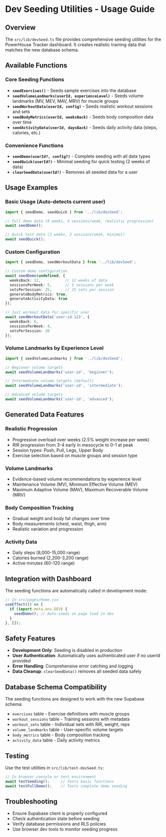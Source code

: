 # Dev Seeding Utilities - Usage Guide

## Overview

The `src/lib/devSeed.ts` file provides comprehensive seeding utilities for the PowerHouse Tracker dashboard. It creates realistic training data that matches the new database schema.

## Available Functions

### Core Seeding Functions

- **`seedExercises()`** - Seeds sample exercises into the database
- **`seedVolumeLandmarks(userId, experienceLevel)`** - Seeds volume landmarks (MV, MEV, MAV, MRV) for muscle groups
- **`seedWorkoutData(userId, config)`** - Seeds realistic workout sessions and sets
- **`seedBodyMetrics(userId, weeksBack)`** - Seeds body composition data over time
- **`seedActivityData(userId, daysBack)`** - Seeds daily activity data (steps, calories, etc.)

### Convenience Functions

- **`seedDemo(userId?, config?)`** - Complete seeding with all data types
- **`seedQuick(userId?)`** - Minimal seeding for quick testing (2 weeks of data)
- **`clearSeedData(userId?)`** - Removes all seeded data for a user

## Usage Examples

### Basic Usage (Auto-detects current user)
```typescript
import { seedDemo, seedQuick } from '../lib/devSeed';

// Full demo data (8 weeks, 4 sessions/week, realistic progression)
await seedDemo();

// Quick test data (2 weeks, 3 sessions/week, minimal)
await seedQuick();
```

### Custom Configuration
```typescript
import { seedDemo, seedWorkoutData } from '../lib/devSeed';

// Custom demo configuration
await seedDemo(undefined, {
  weeksBack: 12,           // 12 weeks of data
  sessionsPerWeek: 5,      // 5 sessions per week
  setsPerSession: 25,      // 25 sets per session
  generateBodyMetrics: true,
  generateActivityData: true
});

// Just workout data for specific user
await seedWorkoutData('user-id-123', {
  weeksBack: 6,
  sessionsPerWeek: 4,
  setsPerSession: 20
});
```

### Volume Landmarks by Experience Level
```typescript
import { seedVolumeLandmarks } from '../lib/devSeed';

// Beginner volume targets
await seedVolumeLandmarks('user-id', 'beginner');

// Intermediate volume targets (default)
await seedVolumeLandmarks('user-id', 'intermediate');

// Advanced volume targets
await seedVolumeLandmarks('user-id', 'advanced');
```

## Generated Data Features

### Realistic Progression
- Progressive overload over weeks (2.5% weight increase per week)
- RIR progression from 3-4 early in mesocycle to 0-1 at peak
- Session types: Push, Pull, Legs, Upper Body
- Exercise selection based on muscle groups and session type

### Volume Landmarks
- Evidence-based volume recommendations by experience level
- Maintenance Volume (MV), Minimum Effective Volume (MEV)
- Maximum Adaptive Volume (MAV), Maximum Recoverable Volume (MRV)

### Body Composition Tracking
- Gradual weight and body fat changes over time
- Body measurements (chest, waist, thigh, arm)
- Realistic variation and progression

### Activity Data
- Daily steps (8,000-15,000 range)
- Calories burned (2,200-3,200 range)
- Active minutes (60-120 range)

## Integration with Dashboard

The seeding functions are automatically called in development mode:

```jsx
// In src/pages/Home.jsx
useEffect(() => {
  if (import.meta.env.DEV) {
    seedDemo(); // Auto-seeds on page load in dev
  }
}, []);
```

## Safety Features

- **Development Only**: Seeding is disabled in production
- **User Authentication**: Automatically uses authenticated user if no userId provided
- **Error Handling**: Comprehensive error catching and logging
- **Data Cleanup**: `clearSeedData()` removes all seeded data safely

## Database Schema Compatibility

The seeding functions are designed to work with the new Supabase schema:

- `exercises` table - Exercise definitions with muscle groups
- `workout_sessions` table - Training sessions with metadata
- `workout_sets` table - Individual sets with RIR, weight, reps
- `volume_landmarks` table - User-specific volume targets
- `body_metrics` table - Body composition tracking
- `activity_data` table - Daily activity metrics

## Testing

Use the test utilities in `src/lib/test-devSeed.ts`:

```typescript
// In browser console or test environment
await testSeeding();     // Tests basic functions
await testFullDemo();    // Tests complete demo seeding
```

## Troubleshooting

- Ensure Supabase client is properly configured
- Check authentication state before seeding
- Verify database permissions and RLS policies
- Use browser dev tools to monitor seeding progress
